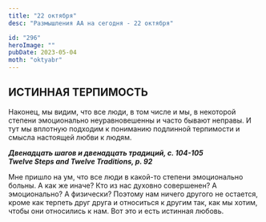 ```yaml
---
title: "22 октября"
desc: "Размышления АА на сегодня - 22 октября"

id: "296"
heroImage: ""
pubDate: 2023-05-04
moth: "oktyabr"
---
```


## ИСТИННАЯ ТЕРПИМОСТЬ

Наконец, мы видим, что все люди, в том числе и мы, в некоторой степени
эмоционально неуравновешенны и часто бывают неправы. И тут мы вплотную
подходим к пониманию подлинной терпимости и смысла настоящей любви к людям.

**_Двенадцать шагов и двенадцать традиций, с. 104-105  
Twelve Steps and Twelve Traditions, p. 92_**

Мне пришло на ум, что все люди в какой-то степени эмоционально больны. А как
же иначе? Кто из нас духовно совершенен? А эмоционально? А физически? Поэтому
нам ничего другого не остается, кроме как терпеть друг друга и относиться к
другим так, как мы хотим, чтобы они относились к нам. Вот это и есть истинная
любовь.
